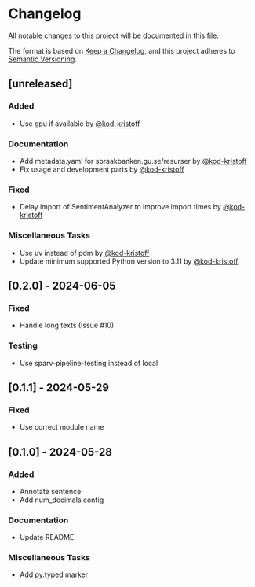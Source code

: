 # Changelog

All notable changes to this project will be documented in this file.

The format is based on [Keep a Changelog](https://keepachangelog.com/en/1.1.0/),
and this project adheres to [Semantic Versioning](https://semver.org/spec/v2.0.0.html).

## [unreleased]

### Added

- Use gpu if available by [@kod-kristoff](https://github.com/kod-kristoff)

### Documentation

- Add metadata.yaml for spraakbanken.gu.se/resurser by [@kod-kristoff](https://github.com/kod-kristoff)
- Fix usage and development parts by [@kod-kristoff](https://github.com/kod-kristoff)

### Fixed

- Delay import of SentimentAnalyzer to improve import times by [@kod-kristoff](https://github.com/kod-kristoff)

### Miscellaneous Tasks

- Use uv instead of pdm by [@kod-kristoff](https://github.com/kod-kristoff)
- Update minimum supported Python version to 3.11 by [@kod-kristoff](https://github.com/kod-kristoff)

## [0.2.0] - 2024-06-05

### Fixed

- Handle long texts (Issue #10)

### Testing

- Use sparv-pipeline-testing instead of local

## [0.1.1] - 2024-05-29

### Fixed

- Use correct module name

## [0.1.0] - 2024-05-28

### Added

- Annotate sentence
- Add num_decimals config

### Documentation

- Update README

### Miscellaneous Tasks

- Add py.typed marker

<!-- generated by git-cliff -->
